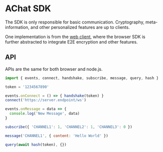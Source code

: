 # AChat SDK 

The SDK is only responsible for basic communication. Cryptography, meta-information, and other personalized features are up to clients.

One implementation is from the [web client](../web/src/lib/C.js), where the browser SDK is further abstracted to integrate E2E encryption and other features.

## API

APIs are the same for both browser and node.js.

```js
import { events, connect, handshake, subscribe, message, query, hash } from './browser.js'

token = '1234567890'

events.onConnect = () => { handshake(token) }
connect('https://server.endpoint/ws')

events.onMessage = data => {
  console.log('New Message', data)
}

subscribe({ 'CHANNEL1': 1, 'CHANNEL2': 1, 'CHANNEL3': 0 })

message('CHANNEL1', { content: 'Hello World' })

query(await hash(token), {})
```

